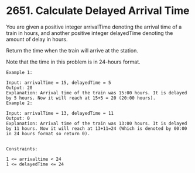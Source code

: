 # 2651. Calculate Delayed Arrival Time

You are given a positive integer arrivalTime denoting the arrival time of a train in hours, and another positive integer delayedTime denoting the amount of delay in hours.

Return the time when the train will arrive at the station.

Note that the time in this problem is in 24-hours format.


```
Example 1:

Input: arrivalTime = 15, delayedTime = 5
Output: 20
Explanation: Arrival time of the train was 15:00 hours. It is delayed by 5 hours. Now it will reach at 15+5 = 20 (20:00 hours).
Example 2:

Input: arrivalTime = 13, delayedTime = 11
Output: 0
Explanation: Arrival time of the train was 13:00 hours. It is delayed by 11 hours. Now it will reach at 13+11=24 (Which is denoted by 00:00 in 24 hours format so return 0).


Constraints:

1 <= arrivaltime < 24
1 <= delayedTime <= 24
```